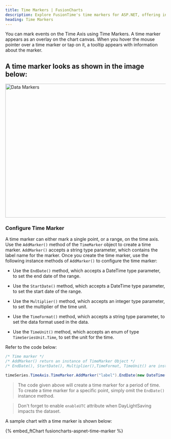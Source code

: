 ```yaml
---
title: Time Markers | FusionCharts
description: Explore FusionTime's time markers for ASP.NET, offering intuitive control over date ranges for dynamic data visualization. Learn more now!
heading: Time Markers
---
```


You can mark events on the Time Axis using Time Markers. A time marker appears as an overlay on the chart canvas. When you hover the mouse pointer over a time marker or tap on it, a tooltip appears with information about the marker.

## A time marker looks as shown in the image below:

<img src="{% site.BASE_URL %}/images/fusiontime-component-time-marker.png" alt="Data Markers" width="700" height="420">

### Configure Time Marker

A time marker can either mark a single point, or a range, on the time axis. Use the `AddMarker()` method of the `TimeMarker` object to create a time marker. `AddMarker()` accepts a string type parameter, which contains the label name for the marker. Once you create the time marker, use the following instance methods of `AddMarker()` to configure the time marker:

- Use the `EndDate()` method, which accepts a DateTime type parameter, to set the end date of the range.

- Use the `StartDate()` method, which accepts a DateTime type parameter, to set the start date of the range.

- Use the `Multiplier()` method, which accepts an integer type parameter, to set the multiplier of the time unit.

- Use the `TimeFormat()` method, which accepts a string type parameter, to set the data format used in the data.

- Use the `TimeUnit()` method, which accepts an enum of type `TimeSeriesUnit.Time`, to set the unit for the time.

Refer to the code below:

```csharp
/* Time marker */
/* AddMarker() return an instance of TimeMarker Object */
/* EndDate(), StartDate(), Multiplier(),TimeFormat, TimeUnit() are instance methods of AddMarker() and can be invoked as below */

timeSeries.TimeAxis.TimeMarker.AddMarker("label").EndDate(new DateTime(2010, 12, 31)).Multiplier(2).StartDate(new DateTime(2010, 01, 01)).TimeFormat("%b-%Y").TimeUnit(TimeSeriesUnit.Time.YEAR);
```

> The code given above will create a time marker for a period of time. To create a time marker for a specific point, simply omit the `EndDate()` instance method.

> Don't forget to enable `enableUTC` attribute when DayLightSaving impacts the dataset.

A sample chart with a time marker is shown below:

{% embed_ftChart fusioncharts-aspnet-time-marker %}
